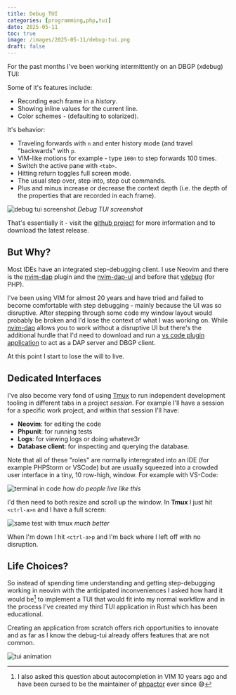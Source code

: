 ```yaml
--- 
title: Debug TUI
categories: [programming,php,tui]
date: 2025-05-11
toc: true
image: /images/2025-05-11/debug-tui.png
draft: false
---
```


For the past months I've been working intermittently on an DBGP (xdebug) TUI:

Some of it's features include:

- Recording each frame in a _history_.
- Showing inline values for the current line.
- Color schemes - (defaulting to solarized).

It's behavior:

- Traveling forwards with `n` and enter history mode (and travel
  "backwards" with `p`.
- VIM-like motions for example - type `100n` to step forwards 100 times.
- Switch the active pane with `<tab>`.
- Hitting return toggles full screen mode.
- The usual step over, step into, step out commands.
- Plus and minus increase or decrease the context depth (i.e. the depth of the
  properties that are recorded in each frame).

![debug tui screenshot](/images/2025-05-11/debug-tui.png)
*Debug TUI screenshot*


That's essentially it - visit the [github
project](https://github.com/dantleech/debug-tui) for more information and to
download the latest release.

## But Why?

Most IDEs have an integrated step-debugging client. I use Neovim and there is
the [nvim-dap](https://github.com/mfussenegger/nvim-dap) plugin and the
[nvim-dap-ui](https://github.com/rcarriga/nvim-dap-ui) and before that
[vdebug](https://github.com/vim-vdebug/vdebug) (for PHP).

I've been using VIM for almost 20 years and have tried and failed to become
comfortable with step debugging - mainly because the UI was so disruptive.
After stepping through some code my window layout would probably be broken and
I'd lose the context of what I was working on. While [nvim-dap](https://github.com/mfussenegger/nvim-dap) allows you to work
without a disruptive UI but there's the additional hurdle that I'd need to
download and run a [vs code plugin
application](https://github.com/xdebug/vscode-php-debug) to act as a DAP
server and DBGP client.

At this point I start to lose the will to live.

## Dedicated Interfaces

I've also become very fond of using [Tmux](https://github.com/tmux/tmux/wiki)
to run independent development tooling in different tabs in a project
_session_. For example I'll have a session for a specific work project, and
within that session I'll have:

- **Neovim**: for editing the code
- **Phpunit**: for running tests
- **Logs**: for viewing logs or doing whateve3r
- **Database client**: for inspecting and querying the database.

Note that all of these "roles" are normally interegrated into an IDE (for
example PHPStorm or VSCode) but are usually squeezed into a crowded user
interface in a tiny, 10 row-high, window. For example with VS-Code:

![terminal in code](/images/2025-05-11/code-terminal.png)
*how do people live like this*

I'd then need to both resize and scroll up the window. In **Tmux** I just hit
`<ctrl-a>n` and I have a full screen:

![same test with tmux](/images/2025-05-11/tmux.png)
*much better*

When I'm down I hit `<ctrl-a>p` and I'm back where I left off with no
disruption.

## Life Choices?

So instead of spending time understanding and getting step-debugging working
in neovim with the anticipated inconveniences I asked how hard it would
be[^howhard] to
implement a TUI that would fit into my normal workflow and in the process I've
created my third TUI application in Rust which has been educational.

Creating an application from scratch offers rich opportunities to innovate and
as far as I know the debug-tui already offers features that are not common.

![tui animation](/images/2025-05-11/tui.gif)

[^howhard]: I also asked this question about autocompletion in VIM 10 years
    ago and have been cursed to be the maintainer of
    [phpactor](https://github.com/phpactor/phpactor) ever since 😅
